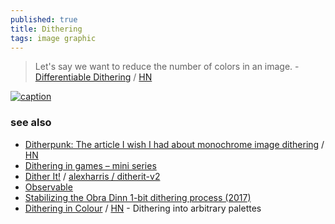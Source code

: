 ```yaml
---
published: true
title: Dithering
tags: image graphic
---
```

>  Let's say we want to reduce the number of colors in an image.  - [Differentiable Dithering](https://www.peterstefek.me/differentiable-dithering.html) / [HN](https://news.ycombinator.com/item?id=24477913)

[![caption](https://external-content.duckduckgo.com/iu/?u=https%3A%2F%2Fwww.jobilize.com%2Focw%2Fmirror%2Fcol10268_1.14_complete%2Fm13085%2Flena_dithered.png&f=1&nofb=1&ipt=b43674d365178eb4e8fba41c5c8af0d31673e080c5b83c9d02e05208eec53f78&ipo=images)](https://duckduckgo.com/?q=b%26w+floyd+stenberg&t=lm&iar=images&iax=images&ia=images&iai=https%3A%2F%2Fwww.jobilize.com%2Focw%2Fmirror%2Fcol10268_1.14_complete%2Fm13085%2Flena_dithered.png)

### see also
- [Ditherpunk: The article I wish I had about monochrome image dithering](https://surma.dev/things/ditherpunk/) / [HN](https://news.ycombinator.com/item?id=25633483)
- [Dithering in games – mini series](https://bartwronski.com/2016/10/30/dithering-in-games-mini-series/)
- [Dither It!](https://ditherit.com/) / [ alexharris /
ditherit-v2 ](https://github.com/alexharris/ditherit-v2)
- [Observable](https://observablehq.com/@jobleonard/ordered-error-diffusion-dithering)
- [	Stabilizing the Obra Dinn 1-bit dithering process (2017)](https://news.ycombinator.com/item?id=42084080)
- [Dithering in Colour](https://obrhubr.org/dithering-in-colour) / [HN](https://news.ycombinator.com/item?id=43315029) - Dithering into arbitrary palettes
